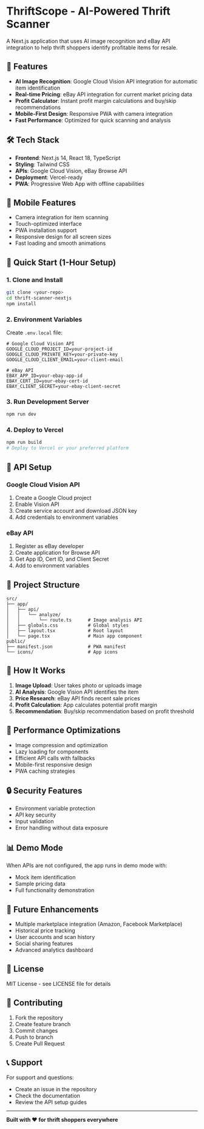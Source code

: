 # ThriftScope - AI-Powered Thrift Scanner

A Next.js application that uses AI image recognition and eBay API integration to help thrift shoppers identify profitable items for resale.

## 🚀 Features

- **AI Image Recognition**: Google Cloud Vision API integration for automatic item identification
- **Real-time Pricing**: eBay API integration for current market pricing data
- **Profit Calculator**: Instant profit margin calculations and buy/skip recommendations
- **Mobile-First Design**: Responsive PWA with camera integration
- **Fast Performance**: Optimized for quick scanning and analysis

## 🛠️ Tech Stack

- **Frontend**: Next.js 14, React 18, TypeScript
- **Styling**: Tailwind CSS
- **APIs**: Google Cloud Vision, eBay Browse API
- **Deployment**: Vercel-ready
- **PWA**: Progressive Web App with offline capabilities

## 📱 Mobile Features

- Camera integration for item scanning
- Touch-optimized interface
- PWA installation support
- Responsive design for all screen sizes
- Fast loading and smooth animations

## 🚀 Quick Start (1-Hour Setup)

### 1. Clone and Install
```bash
git clone <your-repo>
cd thrift-scanner-nextjs
npm install
```

### 2. Environment Variables
Create `.env.local` file:
```env
# Google Cloud Vision API
GOOGLE_CLOUD_PROJECT_ID=your-project-id
GOOGLE_CLOUD_PRIVATE_KEY=your-private-key
GOOGLE_CLOUD_CLIENT_EMAIL=your-client-email

# eBay API
EBAY_APP_ID=your-ebay-app-id
EBAY_CERT_ID=your-ebay-cert-id
EBAY_CLIENT_SECRET=your-ebay-client-secret
```

### 3. Run Development Server
```bash
npm run dev
```

### 4. Deploy to Vercel
```bash
npm run build
# Deploy to Vercel or your preferred platform
```

## 🔧 API Setup

### Google Cloud Vision API
1. Create a Google Cloud project
2. Enable Vision API
3. Create service account and download JSON key
4. Add credentials to environment variables

### eBay API
1. Register as eBay developer
2. Create application for Browse API
3. Get App ID, Cert ID, and Client Secret
4. Add to environment variables

## 📁 Project Structure

```
src/
├── app/
│   ├── api/
│   │   └── analyze/
│   │       └── route.ts      # Image analysis API
│   ├── globals.css           # Global styles
│   ├── layout.tsx            # Root layout
│   └── page.tsx              # Main app component
public/
├── manifest.json             # PWA manifest
└── icons/                    # App icons
```

## 🎯 How It Works

1. **Image Upload**: User takes photo or uploads image
2. **AI Analysis**: Google Vision API identifies the item
3. **Price Research**: eBay API finds recent sale prices
4. **Profit Calculation**: App calculates potential profit margin
5. **Recommendation**: Buy/skip recommendation based on profit threshold

## 🚀 Performance Optimizations

- Image compression and optimization
- Lazy loading for components
- Efficient API calls with fallbacks
- Mobile-first responsive design
- PWA caching strategies

## 🔒 Security Features

- Environment variable protection
- API key security
- Input validation
- Error handling without data exposure

## 📊 Demo Mode

When APIs are not configured, the app runs in demo mode with:
- Mock item identification
- Sample pricing data
- Full functionality demonstration

## 🌟 Future Enhancements

- Multiple marketplace integration (Amazon, Facebook Marketplace)
- Historical price tracking
- User accounts and scan history
- Social sharing features
- Advanced analytics dashboard

## 📝 License

MIT License - see LICENSE file for details

## 🤝 Contributing

1. Fork the repository
2. Create feature branch
3. Commit changes
4. Push to branch
5. Create Pull Request

## 📞 Support

For support and questions:
- Create an issue in the repository
- Check the documentation
- Review the API setup guides

---

**Built with ❤️ for thrift shoppers everywhere**

